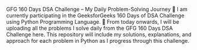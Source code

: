 GFG 160 Days DSA Challenge – My Daily Problem-Solving Journey
🚀 I am currently participating in the GeeksforGeeks 160 Days of DSA Challenge using Python Programming Language.
📅 From today onwards, I will be uploading all the problems I solve daily from the GFG 160 Days DSA Challenge here.
This repository will include my solutions, explanations, and approach for each problem in Python as I progress through this challenge.

